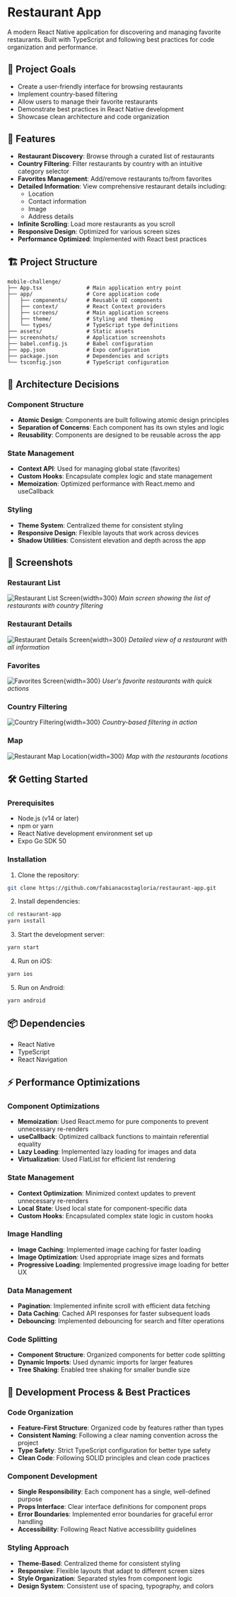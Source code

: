 # Restaurant App

A modern React Native application for discovering and managing favorite restaurants. Built with TypeScript and following best practices for code organization and performance.

## 🎯 Project Goals

- Create a user-friendly interface for browsing restaurants
- Implement country-based filtering
- Allow users to manage their favorite restaurants
- Demonstrate best practices in React Native development
- Showcase clean architecture and code organization

## 🚀 Features

- **Restaurant Discovery**: Browse through a curated list of restaurants
- **Country Filtering**: Filter restaurants by country with an intuitive category selector
- **Favorites Management**: Add/remove restaurants to/from favorites
- **Detailed Information**: View comprehensive restaurant details including:
  - Location
  - Contact information
  - Image
  - Address details
- **Infinite Scrolling**: Load more restaurants as you scroll
- **Responsive Design**: Optimized for various screen sizes
- **Performance Optimized**: Implemented with React best practices

## 🏗 Project Structure

```
mobile-challenge/
├── App.tsx              # Main application entry point
├── app/                 # Core application code
│   ├── components/      # Reusable UI components
│   ├── context/         # React Context providers
│   ├── screens/         # Main application screens
│   ├── theme/           # Styling and theming
│   └── types/           # TypeScript type definitions
├── assets/              # Static assets
├── screenshots/         # Application screenshots
├── babel.config.js      # Babel configuration
├── app.json             # Expo configuration
├── package.json         # Dependencies and scripts
└── tsconfig.json        # TypeScript configuration
```

## 🎨 Architecture Decisions

### Component Structure
- **Atomic Design**: Components are built following atomic design principles
- **Separation of Concerns**: Each component has its own styles and logic
- **Reusability**: Components are designed to be reusable across the app

### State Management
- **Context API**: Used for managing global state (favorites)
- **Custom Hooks**: Encapsulate complex logic and state management
- **Memoization**: Optimized performance with React.memo and useCallback

### Styling
- **Theme System**: Centralized theme for consistent styling
- **Responsive Design**: Flexible layouts that work across devices
- **Shadow Utilities**: Consistent elevation and depth across the app

## 📱 Screenshots

### Restaurant List
![Restaurant List Screen](./screenshots/home.png){width=300}
*Main screen showing the list of restaurants with country filtering*

### Restaurant Details
![Restaurant Details Screen](./screenshots/details.png){width=300}
*Detailed view of a restaurant with all information*

### Favorites
![Favorites Screen](./screenshots/favorite.png){width=300}
*User's favorite restaurants with quick actions*

### Country Filtering
![Country Filtering](./screenshots/filter.png){width=300}
*Country-based filtering in action*

### Map
![Restaurant Map Location](./screenshots/map.png){width=300}
*Map with the restaurants locations*

## 🛠 Getting Started

### Prerequisites
- Node.js (v14 or later)
- npm or yarn
- React Native development environment set up
- Expo Go SDK 50

### Installation

1. Clone the repository:
```bash
git clone https://github.com/fabianacostagloria/restaurant-app.git
```

2. Install dependencies:
```bash
cd restaurant-app
yarn install
```

3. Start the development server:
```bash
yarn start
```

4. Run on iOS:
```bash
yarn ios
```

5. Run on Android:
```bash
yarn android
```

## 📦 Dependencies

- React Native
- TypeScript
- React Navigation


## ⚡ Performance Optimizations

### Component Optimizations
- **Memoization**: Used React.memo for pure components to prevent unnecessary re-renders
- **useCallback**: Optimized callback functions to maintain referential equality
- **Lazy Loading**: Implemented lazy loading for images and data
- **Virtualization**: Used FlatList for efficient list rendering

### State Management
- **Context Optimization**: Minimized context updates to prevent unnecessary re-renders
- **Local State**: Used local state for component-specific data
- **Custom Hooks**: Encapsulated complex state logic in custom hooks

### Image Handling
- **Image Caching**: Implemented image caching for faster loading
- **Image Optimization**: Used appropriate image sizes and formats
- **Progressive Loading**: Implemented progressive image loading for better UX

### Data Management
- **Pagination**: Implemented infinite scroll with efficient data fetching
- **Data Caching**: Cached API responses for faster subsequent loads
- **Debouncing**: Implemented debouncing for search and filter operations

### Code Splitting
- **Component Structure**: Organized components for better code splitting
- **Dynamic Imports**: Used dynamic imports for larger features
- **Tree Shaking**: Enabled tree shaking for smaller bundle size

## 🔨 Development Process & Best Practices

### Code Organization
- **Feature-First Structure**: Organized code by features rather than types
- **Consistent Naming**: Following a clear naming convention across the project
- **Type Safety**: Strict TypeScript configuration for better type safety
- **Clean Code**: Following SOLID principles and clean code practices

### Component Development
- **Single Responsibility**: Each component has a single, well-defined purpose
- **Props Interface**: Clear interface definitions for component props
- **Error Boundaries**: Implemented error boundaries for graceful error handling
- **Accessibility**: Following React Native accessibility guidelines

### Styling Approach
- **Theme-Based**: Centralized theme for consistent styling
- **Responsive**: Flexible layouts that adapt to different screen sizes
- **Style Organization**: Separated styles from component logic
- **Design System**: Consistent use of spacing, typography, and colors
